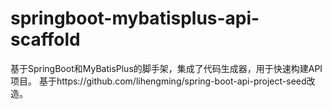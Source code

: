 # springboot-mybatisplus-api-scaffold
基于SpringBoot和MyBatisPlus的脚手架，集成了代码生成器，用于快速构建API项目。
基于https://github.com/lihengming/spring-boot-api-project-seed改造。
